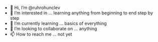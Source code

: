 - 👋 Hi, I’m @ruhrohunclev
- 👀 I’m interested in ... learning anything from beginning to end step by step
- 🌱 I’m currently learning ... basics of everything
- 💞️ I’m looking to collaborate on ... anything
- 📫 How to reach me ... not yet

<!---
ruhrohunclev/ruhrohunclev is a ✨ special ✨ repository because its `README.md` (this file) appears on your GitHub profile.
You can click the Preview link to take a look at your changes.
--->
